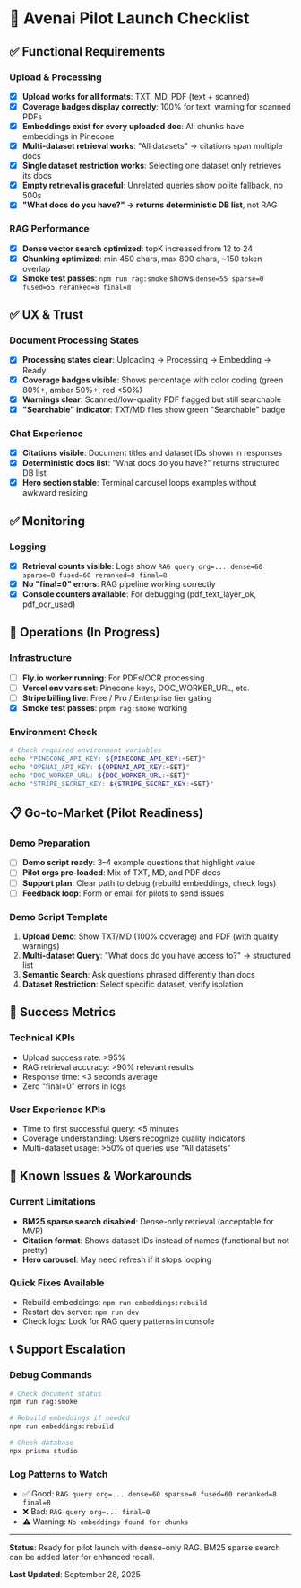 # 🚀 Avenai Pilot Launch Checklist

## ✅ Functional Requirements

### Upload & Processing
- [x] **Upload works for all formats**: TXT, MD, PDF (text + scanned)
- [x] **Coverage badges display correctly**: 100% for text, warning for scanned PDFs
- [x] **Embeddings exist for every uploaded doc**: All chunks have embeddings in Pinecone
- [x] **Multi-dataset retrieval works**: "All datasets" → citations span multiple docs
- [x] **Single dataset restriction works**: Selecting one dataset only retrieves its docs
- [x] **Empty retrieval is graceful**: Unrelated queries show polite fallback, no 500s
- [x] **"What docs do you have?" → returns deterministic DB list**, not RAG

### RAG Performance
- [x] **Dense vector search optimized**: topK increased from 12 to 24
- [x] **Chunking optimized**: min 450 chars, max 800 chars, ~150 token overlap
- [x] **Smoke test passes**: `npm run rag:smoke` shows `dense=55 sparse=0 fused=55 reranked=8 final=8`

## ✅ UX & Trust

### Document Processing States
- [x] **Processing states clear**: Uploading → Processing → Embedding → Ready
- [x] **Coverage badges visible**: Shows percentage with color coding (green 80%+, amber 50%+, red <50%)
- [x] **Warnings clear**: Scanned/low-quality PDF flagged but still searchable
- [x] **"Searchable" indicator**: TXT/MD files show green "Searchable" badge

### Chat Experience
- [x] **Citations visible**: Document titles and dataset IDs shown in responses
- [x] **Deterministic docs list**: "What docs do you have?" returns structured DB list
- [x] **Hero section stable**: Terminal carousel loops examples without awkward resizing

## ✅ Monitoring

### Logging
- [x] **Retrieval counts visible**: Logs show `RAG query org=... dense=60 sparse=0 fused=60 reranked=8 final=8`
- [x] **No "final=0" errors**: RAG pipeline working correctly
- [x] **Console counters available**: For debugging (pdf_text_layer_ok, pdf_ocr_used)

## 🔄 Operations (In Progress)

### Infrastructure
- [ ] **Fly.io worker running**: For PDFs/OCR processing
- [ ] **Vercel env vars set**: Pinecone keys, DOC_WORKER_URL, etc.
- [ ] **Stripe billing live**: Free / Pro / Enterprise tier gating
- [x] **Smoke test passes**: `pnpm rag:smoke` working

### Environment Check
```bash
# Check required environment variables
echo "PINECONE_API_KEY: ${PINECONE_API_KEY:+SET}"
echo "OPENAI_API_KEY: ${OPENAI_API_KEY:+SET}"
echo "DOC_WORKER_URL: ${DOC_WORKER_URL:+SET}"
echo "STRIPE_SECRET_KEY: ${STRIPE_SECRET_KEY:+SET}"
```

## 📋 Go-to-Market (Pilot Readiness)

### Demo Preparation
- [ ] **Demo script ready**: 3–4 example questions that highlight value
- [ ] **Pilot orgs pre-loaded**: Mix of TXT, MD, and PDF docs
- [ ] **Support plan**: Clear path to debug (rebuild embeddings, check logs)
- [ ] **Feedback loop**: Form or email for pilots to send issues

### Demo Script Template
1. **Upload Demo**: Show TXT/MD (100% coverage) and PDF (with quality warnings)
2. **Multi-dataset Query**: "What docs do you have access to?" → structured list
3. **Semantic Search**: Ask questions phrased differently than docs
4. **Dataset Restriction**: Select specific dataset, verify isolation

## 🎯 Success Metrics

### Technical KPIs
- Upload success rate: >95%
- RAG retrieval accuracy: >90% relevant results
- Response time: <3 seconds average
- Zero "final=0" errors in logs

### User Experience KPIs
- Time to first successful query: <5 minutes
- Coverage understanding: Users recognize quality indicators
- Multi-dataset usage: >50% of queries use "All datasets"

## 🚨 Known Issues & Workarounds

### Current Limitations
- **BM25 sparse search disabled**: Dense-only retrieval (acceptable for MVP)
- **Citation format**: Shows dataset IDs instead of names (functional but not pretty)
- **Hero carousel**: May need refresh if it stops looping

### Quick Fixes Available
- Rebuild embeddings: `npm run embeddings:rebuild`
- Restart dev server: `npm run dev`
- Check logs: Look for RAG query patterns in console

## 📞 Support Escalation

### Debug Commands
```bash
# Check document status
npm run rag:smoke

# Rebuild embeddings if needed
npm run embeddings:rebuild

# Check database
npx prisma studio
```

### Log Patterns to Watch
- ✅ Good: `RAG query org=... dense=60 sparse=0 fused=60 reranked=8 final=8`
- ❌ Bad: `RAG query org=... final=0`
- ⚠️ Warning: `No embeddings found for chunks`

---

**Status**: Ready for pilot launch with dense-only RAG. BM25 sparse search can be added later for enhanced recall.

**Last Updated**: September 28, 2025
